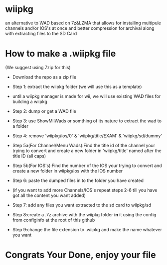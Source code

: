 # wiipkg
an alternative to WAD based on 7z&LZMA that allows for installing multipule channels and/or IOS's at once and better compression for archival along with extracting files to the SD Card



# How to make a .wiipkg file
(We suggest using 7zip for this)

- Download the repo as a zip file 
- Step 1: extract the wiipkg folder (we will use this as a template)

- until a wiipkg manager is made for wii, we will use existing WAD files for building a wiipkg
- Step 2: dump or get a WAD file
- Step 3: use ShowMiiWads or somthing of its nature to extract the wad to a folder
- Step 4: remove 'wiipkg/ios/0' & 'wiipkg/title/EXAM' & 'wiipkg/sd/dummy'
- Step 5a(For Channel/Menu Wads):Find the title id of the channel your trying to convert and create a new folder in 'wiipkg/title' named after the title ID (all caps)
- Step 5b(For IOS's):Find the number of the IOS your trying to convert and create a new folder in wiipkg/ios with the IOS number
- Step 6: paste the dumped files in to the folder you have created
- (if you want to add more Channels/IOS's repeat steps 2-6 till you have got all the content you want added)
- Step 7: add any files you want extracted to the sd card to wiipkg/sd
- Step 8:create a .7z archive with the wiipkg folder **in** it using the config from configinfo at the root of this github


- Step 9:change the file extension to .wiipkg and make the name whatever you want
# Congrats Your Done, enjoy your file
